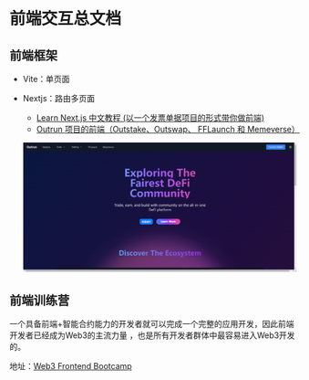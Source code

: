# 前端交互总文档

## 前端框架

- Vite：单页面

- Nextjs：路由多页面
  - [Learn Next.js 中文教程   (以一个发票单据项目的形式带你做前端)](https://qufei1993.github.io/nextjs-learn-cn)
  - [Outrun 项目的前端（Outstake、Outswap、 FFLaunch 和 Memeverse）]( https://github.com/OutrunFinance/Outrun-App)
  
  ![](./attachment/outrun项目前端截图.png)

## 前端训练营

一个具备前端+智能合约能力的开发者就可以完成一个完整的应用开发，因此前端开发者已经成为Web3的主流力量 ，也是所有开发者群体中最容易进入Web3开发的。

地址：[Web3 Frontend Bootcamp](https://github.com/openbuildxyz/Web3-Frontend-Bootcamp)
